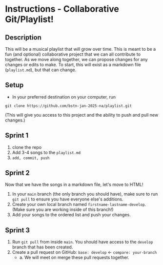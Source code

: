 # Instructions - Collaborative Git/Playlist!

## Description

This will be a musical playlist that will grow over time. This is meant to be a fun (and optional) collaborative project that we can all contribute to together. As we move along together, we can propose changes for any changes or edits to make. To start, this will exist as a markdown file (`playlist.md`), but that can change.

## Setup

- In your preferred destination on your computer, run

```
git clone https://github.com/bstn-jan-2025-na/playlist.git
```

(This will give you access to this project and the ability to push and pull new changes.)

## Sprint 1

1. clone the repo
2. Add 3-4 songs to the `playlist.md`
3. `add, commit, push`

## Sprint 2

Now that we have the songs in a markdown file, let's move to HTML!

1. In your `main` branch (the only branch you should have), make sure to run `git pull` to ensure you have everyone else's additions.
2. Create your own local branch named `firstname-lastname-develop`. (Make sure you are working inside of this branch!)
3. Add your songs to the ordered list and push your changes.

## Sprint 3

1. Run `git pull` from inside `main`. You should have access to the `develop` branch that has been created.
2. Create a pull request on GitHub: `base: develop` <- `compare: your-branch`
   - a. We will meet on merge these pull requests together.
